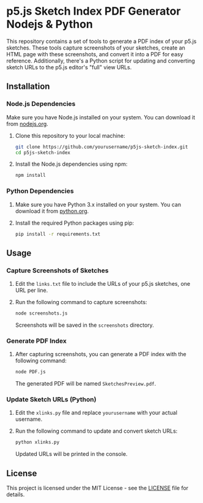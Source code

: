 # p5.js Sketch Index PDF Generator Nodejs & Python

This repository contains a set of tools to generate a PDF index of your p5.js sketches. These tools capture screenshots of your sketches, create an HTML page with these screenshots, and convert it into a PDF for easy reference. Additionally, there's a Python script for updating and converting sketch URLs to the p5.js editor's "full" view URLs.

## Installation

### Node.js Dependencies

Make sure you have Node.js installed on your system. You can download it from [nodejs.org](https://nodejs.org/).

1. Clone this repository to your local machine:

   ```bash
   git clone https://github.com/yourusername/p5js-sketch-index.git
   cd p5js-sketch-index
   ```

2. Install the Node.js dependencies using npm:

   ```bash
   npm install
   ```

### Python Dependencies

1. Make sure you have Python 3.x installed on your system. You can download it from [python.org](https://www.python.org/downloads/).

2. Install the required Python packages using pip:

   ```bash
   pip install -r requirements.txt
   ```

## Usage

### Capture Screenshots of Sketches

1. Edit the `links.txt` file to include the URLs of your p5.js sketches, one URL per line.

2. Run the following command to capture screenshots:

   ```bash
   node screenshots.js
   ```

   Screenshots will be saved in the `screenshots` directory.

### Generate PDF Index

1. After capturing screenshots, you can generate a PDF index with the following command:

   ```bash
   node PDF.js
   ```

   The generated PDF will be named `SketchesPreview.pdf`.

### Update Sketch URLs (Python)

1. Edit the `xlinks.py` file and replace `yourusername` with your actual username.

2. Run the following command to update and convert sketch URLs:

   ```bash
   python xlinks.py
   ```

   Updated URLs will be printed in the console.

## License

This project is licensed under the MIT License - see the [LICENSE](LICENSE) file for details.
```

